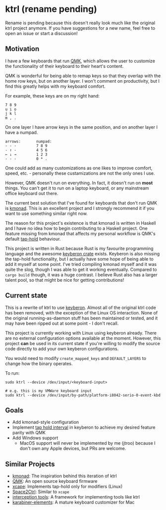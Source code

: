 # ktrl (rename pending)

Rename is pending because this doesn't really look much like the original ktrl
project anymore. If you have suggestions for a new name, feel free to open an
issue or start a discussion!

## Motivation

I have a few keyboards that run [QMK](https://docs.qmk.fm/#/), which allows the
user to customize the functionality of their keyboard to their heart's content.

QMK is wonderful for being able to remap keys so that they overlap with the
home row keys, but on another layer. I won't comment on productivity, but I
find this greatly helps with my keyboard comfort.

For example, these keys are on my right hand:

    7 8 9
    u i o
    j k l
    m , .

On one layer I have arrow keys in the same position, and on another layer I
have a numpad.

    arrows:       numpad:
    - - -         7 8 9
    - ↑ -         4 5 6
    ← ↓ →         1 2 3
    - - -         0 * .

One could add as many customizations as one likes to improve comfort, speed,
etc. - personally these custamizations are not the only ones I use.

However, QMK doesn't run on everything. In fact, it doesn't run on **most**
things. You can't get it to run on a laptop keyboard, or any mainstream
office keyboard out there.

The current best solution that I've found for keyboards that don't run QMK is
[kmonad](https://github.com/david-janssen/kmonad). This is an excellent project
and I strongly recommend it if you want to use something similar right now.

The reason for this project's existence is that kmonad is written in Haskell
and I have no idea how to begin contributing to a Haskell project. One feature
missing from kmonad that affects my personal workflow is QMK's default
[tap-hold](https://docs.qmk.fm/#/tap_hold?id=tapping-force-hold) behaviour.

This project is written in Rust because Rust is my favourite programming
language and the awesome [keyberon crate](https://github.com/TeXitoi/keyberon)
exists. Keyberon is also missing the tap-hold functionality, but I actually
have some hope of being able to add it myself at some point. I've tried
compiling kmonad myself and it was quite the slog, though I was able to get it
working eventually. Compared to `cargo build` though, it was a huge contrast. I
believe Rust also has a larger talent pool, so that might be nice for getting
contributions!

## Current state

This is a rewrite of ktrl to use [keyberon](https://github.com/TeXitoi/keyberon).
Almost all of the original ktrl code has been removed, with the exception of
the Linux OS interaction. None of the original running-as-daemon stuff has been
maintained or tested, and it may have been ripped out at some point - I don't
recall.

This project is currently working with Linux using keyberon already. There are
no external configuration options available at the moment. However, this
project **can** be used in its current state if you're willing to modify the
source code directly to add your own keyberon configurations.

You would need to modify `create_mapped_keys` and `DEFAULT_LAYERS` to change
how the binary operates.

To run:

    sudo ktrl --device /dev/input/<keyboard-input>

    # e.g. this is my VMWare keyboard input
    sudo ktrl --device /dev/input/by-path/platform-i8042-serio-0-event-kbd

## Goals

- Add kmonad-style configuration
- Implement [tap hold interval](https://github.com/TeXitoi/keyberon/issues/37)
  in keyberon to achieve my desired feature parity with QMK
- Add Windows support
  - MacOS support will never be implemented by me (jtroo) because I don't own any Apple devices, but PRs are welcome.

## Similar Projects
- [kmonad](https://github.com/david-janssen/kmonad): The inspiration behind this iteration of ktrl
- [QMK](https://docs.qmk.fm/#/): An open source keyboard firmware
- [xcape](https://github.com/alols/xcape): Implements tap-hold only for modifiers (Linux)
- [Space2Ctrl](https://github.com/r0adrunner/Space2Ctrl): Similar to `xcape`
- [interception tools](https://gitlab.com/interception/linux/tools): A framework for implementing tools like ktrl
- [karabiner-elements](https://karabiner-elements.pqrs.org/): A mature keyboard customizer for Mac
